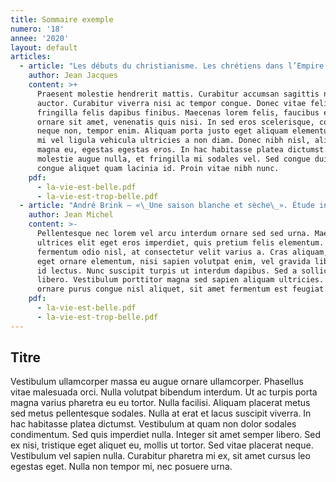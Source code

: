```yaml
---
title: Sommaire exemple
numero: '18'
annee: '2020'
layout: default
articles:
  - article: "Les débuts du christianisme. Les chrétiens dans l’Empire romain au IIe\_siècle  (1/2)"
    author: Jean Jacques
    content: >+
      Praesent molestie hendrerit mattis. Curabitur accumsan sagittis nisi non
      auctor. Curabitur viverra nisi ac tempor congue. Donec vitae felis
      fringilla felis dapibus finibus. Maecenas lorem felis, faucibus eget
      ornare sit amet, venenatis quis nisi. In sed eros scelerisque, condimentum
      neque non, tempor enim. Aliquam porta justo eget aliquam elementum. Sed eu
      mi vel ligula vehicula ultricies a non diam. Donec nibh nisl, aliquam sed
      magna eu, egestas egestas eros. In hac habitasse platea dictumst. Mauris
      molestie augue nulla, et fringilla mi sodales vel. Sed congue dui augue,
      congue aliquet quam lacinia id. Proin vitae nibh nunc.
    pdf:
      - la-vie-est-belle.pdf
      - la-vie-est-trop-belle.pdf
  - article: "André Brink – «\_Une saison blanche et sèche\_». Étude intégrale"
    author: Jean Michel
    content: >-
      Pellentesque nec lorem vel arcu interdum ornare sed sed urna. Maecenas
      ultrices elit eget eros imperdiet, quis pretium felis elementum. Quisque
      fermentum odio nisl, at consectetur velit varius a. Cras aliquam, quam
      eget ornare elementum, nisi sapien volutpat enim, vel gravida libero nisi
      id lectus. Nunc suscipit turpis ut interdum dapibus. Sed a sollicitudin
      libero. Vestibulum porttitor magna sed sapien aliquam ultricies. Sed
      ornare purus congue nisl aliquet, sit amet fermentum est feugiat.
    pdf:
      - la-vie-est-belle.pdf
      - la-vie-est-trop-belle.pdf
---
```


## Titre

Vestibulum ullamcorper massa eu augue ornare ullamcorper. Phasellus vitae
malesuada orci. Nulla volutpat bibendum interdum. Ut ac turpis porta magna
varius pharetra eu eu tortor. Nulla facilisi. Aliquam placerat metus sed metus
pellentesque sodales. Nulla at erat et lacus suscipit viverra. In hac
habitasse platea dictumst. Vestibulum at quam non dolor sodales condimentum.
Sed quis imperdiet nulla. Integer sit amet semper libero. Sed ex nisi,
tristique eget aliquet eu, mollis ut tortor. Sed vitae placerat neque.
Vestibulum vel sapien nulla. Curabitur pharetra mi ex, sit amet cursus leo
egestas eget. Nulla non tempor mi, nec posuere urna.
